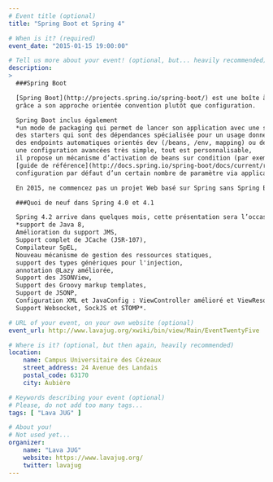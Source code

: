```yaml
---
# Event title (optional)
title: "Spring Boot et Spring 4"

# When is it? (required)
event_date: "2015-01-15 19:00:00"

# Tell us more about your event! (optional, but... heavily recommended)
description:
>
  ###Spring Boot

  [Spring Boot](http://projects.spring.io/spring-boot/) est une boîte à outils qui vous permet de développer et déployer vos applications Spring en un temps record,
  grâce a son approche orientée convention plutôt que configuration.

  Spring Boot inclus également
  *un mode de packaging qui permet de lancer son application avec une simple commande* `java -jar application.jar`*,
  des starters qui sont des dépendances spécialisée pour un usage donné,
  des endpoints automatiques orientés dev (/beans, /env, mapping) ou devops (/health),
  une configuration avancées très simple, tout est personnalisable,
  il propose un mécanisme d’activation de beans sur condition (par exemple présence d’une classe dans le classpath) très utile,
  [guide de référence](http://docs.spring.io/spring-boot/docs/current/reference/htmlsingle/),
  configuration par défaut d’un certain nombre de paramètre via application.properties ou application.yml*.

  En 2015, ne commencez pas un projet Web basé sur Spring sans Spring Boot, il n’y a **aucune** contre-indication ! Alors venez voir cette présentation.

  ###Quoi de neuf dans Spring 4.0 et 4.1

  Spring 4.2 arrive dans quelques mois, cette présentation sera l’occasion de vous détailler les nouveautés apportées dans les dernières versions. Au menu :
  *support de Java 8,
  Amélioration du support JMS,
  Support complet de JCache (JSR-107),
  Compilateur SpEL,
  Nouveau mécanisme de gestion des ressources statiques,
  support des types génériques pour l'injection,
  annotation @Lazy améliorée,
  Support des JSONView,
  Support des Groovy markup templates,
  Support de JSONP,
  Configuration XML et JavaConfig : ViewController amélioré et ViewResolver,
  Support Websocket, SockJS et STOMP*.

# URL of your event, on your own website (optional)
event_url: http://www.lavajug.org/xwiki/bin/view/Main/EventTwentyFive

# Where is it? (optional, but then again, heavily recommended)
location:
    name: Campus Universitaire des Cézeaux
    street_address: 24 Avenue des Landais
    postal_code: 63170
    city: Aubière

# Keywords describing your event (optional)
# Please, do not add too many tags...
tags: [ "Lava JUG" ]

# About you!
# Not used yet...
organizer:
    name: "Lava JUG"
    website: https://www.lavajug.org/
    twitter: lavajug
---
```

